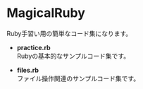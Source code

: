 MagicalRuby
==================

Ruby手習い用の簡単なコード集になります。

* **practice.rb**  
  Rubyの基本的なサンプルコード集です。
  
* **files.rb**  
  ファイル操作関連のサンプルコード集です。
  
